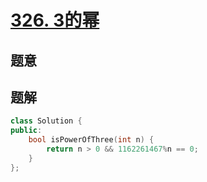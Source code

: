 #  [326. 3的幂](https://leetcode-cn.com/problems/power-of-three/)

## 题意



## 题解



```c++
class Solution {
public:
    bool isPowerOfThree(int n) {
        return n > 0 && 1162261467%n == 0;
    }
};
```



```python3

```


